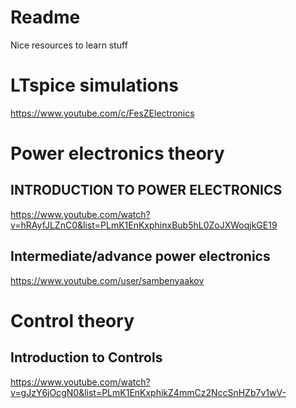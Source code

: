 # Readme

Nice resources to learn stuff

# LTspice simulations
https://www.youtube.com/c/FesZElectronics

# Power electronics theory

## INTRODUCTION TO POWER ELECTRONICS
https://www.youtube.com/watch?v=hRAyfJLZnC0&list=PLmK1EnKxphinxBub5hL0ZoJXWoqjkGE19

## Intermediate/advance power electronics 
https://www.youtube.com/user/sambenyaakov

# Control theory

## Introduction to Controls
https://www.youtube.com/watch?v=gJzY6jOcgN0&list=PLmK1EnKxphikZ4mmCz2NccSnHZb7v1wV-
